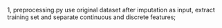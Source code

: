 1, preprocessing.py
use original dataset after imputation as input, extract training set and
separate continuous and discrete features;


